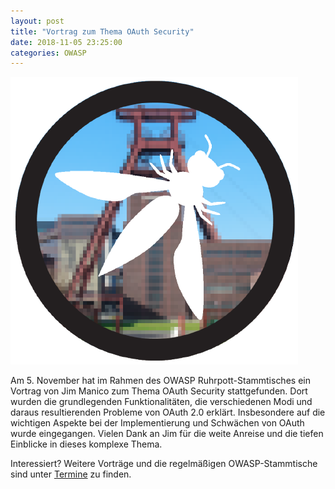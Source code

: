 ```yaml
---
layout: post
title: "Vortrag zum Thema OAuth Security"
date: 2018-11-05 23:25:00
categories: OWASP
---
```

![OWASP Ruhrpott](/media/2016-10-17/owasp-ruhrpott.png)

Am 5. November hat im Rahmen des OWASP Ruhrpott-Stammtisches ein Vortrag von  Jim Manico zum Thema OAuth Security stattgefunden. Dort wurden die grundlegenden Funktionalitäten, die verschiedenen Modi und daraus resultierenden Probleme von OAuth 2.0 erklärt. Insbesondere auf die wichtigen Aspekte bei der Implementierung und Schwächen von OAuth wurde eingegangen. Vielen Dank an Jim für die weite Anreise und die tiefen Einblicke in dieses komplexe Thema.

Interessiert? Weitere Vorträge und die regelmäßigen OWASP-Stammtische sind unter  [Termine](https://chaospott.de/calendar.html) zu finden.
